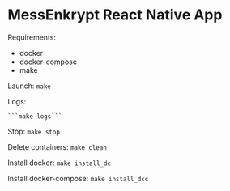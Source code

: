# MessEnkrypt React Native App

Requirements:
   - docker
   - docker-compose
   - make


Launch:
	```make```
	
Logs:

	```make logs```

Stop:
	```make stop```

Delete containers:
	```make clean```

Install docker:
	```make install_dc```

Install docker-compose:
	```m̀ake install_dcc```

